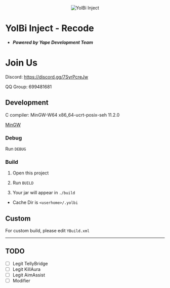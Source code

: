 <!--suppress HtmlDeprecatedAttribute -->
<p align="center">
  <img src="https://avatars.githubusercontent.com/u/159465859?s=64&v=4" alt="YolBi Inject" img>
</p>

# YolBi Inject - Recode

- ***Powered by Yape Development Team***

# Join Us

Discord: https://discord.gg/7SyrPcreJw

QQ Group: 699481681

## Development

C compiler: MinGW-W64 x86_64-ucrt-posix-seh 11.2.0

[MinGW](https://winlibs.com/#download-release)

### Debug

Run `DEBUG`

### Build

1. Open this project

2. Run `BUILD`

3. Your jar will appear in `./build`

- Cache Dir is `<userhome>/.yolbi`

## Custom

For custom build, please edit `YBuild.xml`

<hr>

## TODO

- [ ] Legit TellyBridge
- [ ] Legit KillAura
- [ ] Legit AimAssist
- [ ] Modifier
